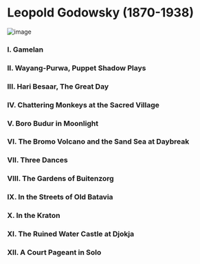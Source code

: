 # Leopold Godowsky (1870-1938)

![image](https://github.com/user-attachments/assets/f127db3b-45cf-4c3a-ab2c-17a1af379a67)

### I. Gamelan
### II. Wayang-Purwa, Puppet Shadow Plays
### III. Hari Besaar, The Great Day
### IV. Chattering Monkeys at the Sacred Village
### V. Boro Budur in Moonlight
### VI. The Bromo Volcano and the Sand Sea at Daybreak
### VII. Three Dances
### VIII. The Gardens of Buitenzorg
### IX. In the Streets of Old Batavia
### X. In the Kraton
### XI. The Ruined Water Castle at Djokja
### XII. A Court Pageant in Solo
